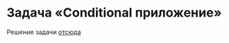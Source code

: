 # Задача «Conditional приложение»

Решение задачи [отсюда](https://github.com/netology-code/jd-homeworks/blob/master/spring_boot/task1/README.md)




